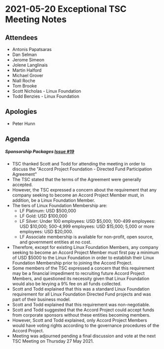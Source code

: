 # 2021-05-20 Exceptional TSC Meeting Notes

## Attendees
- Antonis Papatsaras
- Dan Selman
- Jerome Simeon
- Jolene Langlinais
- Martin Halford
- Michael Grover
- Niall Roche
- Tom Brooke
- Scott Nicholas - Linux Foundation
- Todd Benzies - Linux Foundation

## Apologies
- Peter Hunn

## Agenda


##### Sponsorship Packages [Issue #19](https://github.com/accordproject/technical-steering-committee/issues/19)
- TSC thanked Scott and Todd for attending the meeting in order to discuss the "Accord Project Foundation - Directed Fund Participation Agreement"
- The TSC stated that the terms of the Agreement were generally accepted.  
- However, the TSC expressed a concern about the requirement that any company seeking to become an Accord Project Member must, in addition, be a Linux Foundation Member.
- The tiers of Linux Foundation Membership are:
  - LF Platinum: USD $500,000
  - LF Gold: USD $100,000
  - LF Silver: Under 100 employees: USD $5,000; 100-499 employees: USD  $10,000; 500-4,999 employees: USD $15,000; 5,000 or more employees: USD $20,000.
  - LF Associate membership is available for non-profit, open source, and government entities at no cost.
- Therefore, except for existing Linux Foundation Members, any company seeking to become an Accord Project Member must first pay a minimum of USD $5000 to the Linux Foundation in order to establish their Linux Foundation Membership prior to joining the Accord Project.
- Some members of the TSC expressed a concern that this requirement may be a financial impediment to recruiting future Accord Project Members, and questioned its necessity given that Linux Foundation would also be levying a 9% fee on all funds collected. 
- Scott and Todd explained that this was a standard Linux Foundation requirement for all Linux Foundation Directed Fund projects and was part of their business model.
- Scott and Todd explained that this requirement was non-negotiable.
- Scott and Todd suggested that the Accord Project could accept funds from corporate sponsors without these entities becoming members.
- However, Scott and Todd explained, only Accord Project Members would have voting rights according to the governance procedures of the Accord Project.
- Meeting was adjourned pending a final discussion and vote at the next TSC Meeting on Thursday 27 May 2021.
